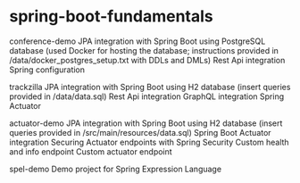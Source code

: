# spring-boot-fundamentals

conference-demo
  JPA integration with Spring Boot using PostgreSQL database (used Docker for hosting the database; instructions provided in /data/docker_postgres_setup.txt with DDLs and DMLs)
  Rest Api integration
  Spring configuration

trackzilla
  JPA integration with Spring Boot using H2 database (insert queries provided in /data/data.sql)
  Rest Api integration
  GraphQL integration
  Spring Actuator

actuator-demo
  JPA integration with Spring Boot using H2 database (insert queries provided in /src/main/resources/data.sql)
  Spring Boot Actuator integration
  Securing Actuator endpoints with Spring Security
  Custom health and info endpoint
  Custom actuator endpoint 
  
spel-demo
  Demo project for Spring Expression Language